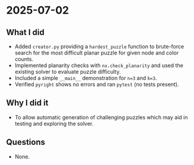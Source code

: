 # 2025-07-02

## What I did
- Added `creator.py` providing a `hardest_puzzle` function to brute-force search for the most difficult planar puzzle for given node and color counts.
- Implemented planarity checks with `nx.check_planarity` and used the existing solver to evaluate puzzle difficulty.
- Included a simple `__main__` demonstration for `n=3` and `k=3`.
- Verified `pyright` shows no errors and ran `pytest` (no tests present).

## Why I did it
- To allow automatic generation of challenging puzzles which may aid in testing and exploring the solver.

## Questions
- None.
